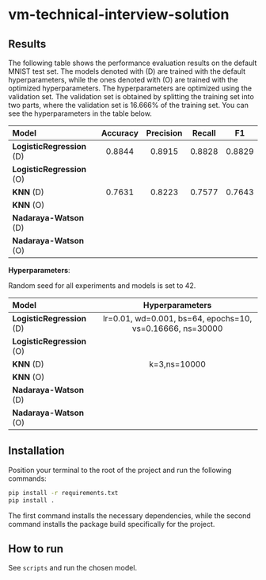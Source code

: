 # vm-technical-interview-solution

## Results

The following table shows the performance evaluation results on the default MNIST test
set. The models denoted with (D) are trained with the default hyperparameters, while the
ones denoted with (O) are trained with the optimized hyperparameters. The hyperparameters
are optimized using the validation set. The validation set is obtained by splitting the
training set into two parts, where the validation set is 16.666% of the training set.
You can see the hyperparameters in the table below.

| **Model**                  | **Accuracy** | **Precision** | **Recall** |  **F1**  |
| :------------------------- | :----------: | :-----------: | :--------: | :------: |
| **LogisticRegression** (D) |   $0.8844$   |   $0.8915$    |  $0.8828$  | $0.8829$ |
| **LogisticRegression** (O) |              |               |            |          |
| **KNN** (D)                |   $0.7631$   |   $0.8223$    |  $0.7577$  | $0.7643$ |
| **KNN** (O)                |              |               |            |          |
| **Nadaraya-Watson** (D)    |              |               |            |          |
| **Nadaraya-Watson** (O)    |              |               |            |          |

**Hyperparameters**:

Random seed for all experiments and models is set to $42$.

| **Model**                  |                    **Hyperparameters**                    |
| :------------------------- | :-------------------------------------------------------: |
| **LogisticRegression** (D) | lr=0.01, wd=0.001, bs=64, epochs=10, vs=0.16666, ns=30000 |
| **LogisticRegression** (O) |                                                           |
| **KNN** (D)                |                       k=3,ns=10000                        |
| **KNN** (O)                |                                                           |
| **Nadaraya-Watson** (D)    |                                                           |
| **Nadaraya-Watson** (O)    |                                                           |

## Installation

Position your terminal to the root of the project and run the following commands:

```bash
pip install -r requirements.txt
pip install .
```

The first command installs the necessary dependencies, while the second command installs
the package build specifically for the project.

## How to run

See `scripts` and run the chosen model.

